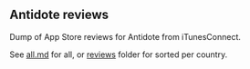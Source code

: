 ## Antidote reviews

Dump of App Store reviews for Antidote from iTunesConnect.

See [all.md](reviews/all.md) for all, or [reviews](reviews) folder for sorted per country.
